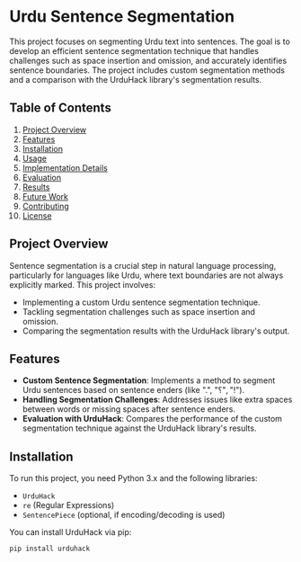 # Urdu Sentence Segmentation

This project focuses on segmenting Urdu text into sentences. The goal is to develop an efficient sentence segmentation technique that handles challenges such as space insertion and omission, and accurately identifies sentence boundaries. The project includes custom segmentation methods and a comparison with the UrduHack library's segmentation results.

## Table of Contents
1. [Project Overview](#project-overview)
2. [Features](#features)
3. [Installation](#installation)
4. [Usage](#usage)
5. [Implementation Details](#implementation-details)
6. [Evaluation](#evaluation)
7. [Results](#results)
8. [Future Work](#future-work)
9. [Contributing](#contributing)
10. [License](#license)

## Project Overview

Sentence segmentation is a crucial step in natural language processing, particularly for languages like Urdu, where text boundaries are not always explicitly marked. This project involves:
- Implementing a custom Urdu sentence segmentation technique.
- Tackling segmentation challenges such as space insertion and omission.
- Comparing the segmentation results with the UrduHack library's output.

## Features

- **Custom Sentence Segmentation**: Implements a method to segment Urdu sentences based on sentence enders (like ".", "؟", "!").
- **Handling Segmentation Challenges**: Addresses issues like extra spaces between words or missing spaces after sentence enders.
- **Evaluation with UrduHack**: Compares the performance of the custom segmentation technique against the UrduHack library's results.

## Installation

To run this project, you need Python 3.x and the following libraries:
- `UrduHack`
- `re` (Regular Expressions)
- `SentencePiece` (optional, if encoding/decoding is used)

You can install UrduHack via pip:
```bash
pip install urduhack
